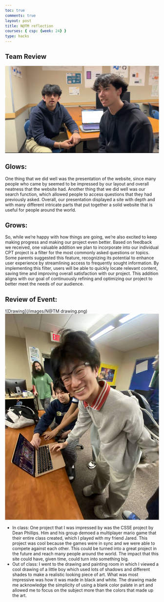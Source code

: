 ```yaml
---
toc: true
comments: true
layout: post
title: N@TM reflection
courses: { csp: {week: 24} }
type: hacks
---
```


## Team Review
![Team picture](/images/N@TM_team.jpg)
## Glows:
One thing that we did well was the presentation of the website, since many people who came by seemed to be impressed by our layout and overall neatness that the website had. Another thing that we did well was our search function, which allowed people to access questions that they had previously asked. Overall, our presentation displayed a site with depth and with many different intricate parts that put together a solid website that is useful for people around the world.

## Grows:
So, while we’re happy with how things are going, we’re also excited to keep making progress and making our project even better. Based on feedback we received, one valuable addition we plan to incorporate into our individual CPT project is a filter for the most commonly asked questions or topics. Some parents suggested this feature, recognizing its potential to enhance user experience by streamlining access to frequently sought information. By implementing this filter, users will be able to quickly locate relevant content, saving time and improving overall satisfaction with our project. This addition aligns with our goal of continuously refining and optimizing our project to better meet the needs of our audience.

## Review of Event:
![Drawing](/images/N@TM drawing.png)
![Team I liked](/images/image000000.jpg)
- In class: One project that I was impressed by was the CSSE project by Dean Phillips. Him and his group demoed a multiplayer mario game that their entire class created, which I played with my friend Jared. This project was cool because the games were in sync and we were able to compete against each other. This could be turned into a great project in the future and reach many people around the world. The impact that this site could have, given time, could turn into something big.
- Out of class: I went to the drawing and painting room in which I viewed a cool drawing of a little boy which used lots of shadows and different shades to make a realistic looking piece of art. What was most impressive was how it was made in black and white. The drawing made me acknowledge the simplicity of using a blank color palate in art and allowed me to focus on the subject more than the colors that made up the art.